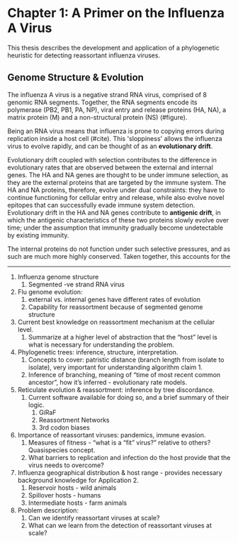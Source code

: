 # Chapter 1: A Primer on the Influenza A Virus

This thesis describes the development and application of a phylogenetic heuristic for detecting reassortant influenza viruses.

## Genome Structure & Evolution

The influenza A virus is a negative strand RNA virus, comprised of 8 genomic RNA segments. Together, the RNA segments encode its polymerase (PB2, PB1, PA, NP), viral entry and release proteins (HA, NA), a matrix protein (M) and a non-structural protein (NS) (#figure). 

Being an RNA virus means that influenza is prone to copying errors during replication inside a host cell (#cite). This 'sloppiness' allows the influenza virus to evolve rapidly, and can be thought of as an **evolutionary drift**.

Evolutionary drift coupled with selection contributes to the difference in evolutionary rates that are observed between the external and internal genes. The HA and NA genes are thought to be under immune selection, as they are the external proteins that are targeted by the immune system. The HA and NA proteins, therefore, evolve under dual constraints: they have to continue functioning for cellular entry and release, while also evolve novel epitopes that can successfully evade immune system detection. Evolutionary drift in the HA and NA genes contribute to **antigenic drift**, in which the antigenic characteristics of these two proteins slowly evolve over time; under the assumption that immunity gradually become undetectable by existing immunity.

The internal proteins do not function under such selective pressures, and as such are much more highly conserved. Taken together, this accounts for the 

----

1. Influenza genome structure
    1. Segmented -ve strand RNA virus
1. Flu genome evolution:
    1. external vs. internal genes have different rates of evolution
    1. Capability for reassortment because of segmented genome structure
1. Current best knowledge on reassortment mechanism at the cellular level.
    1. Summarize at a higher level of abstraction that the “host” level is what is necessary for understanding the problem.
1. Phylogenetic trees: inference, structure, interpretation.
    1. Concepts to cover: patristic distance (branch length from isolate to isolate), very important for understanding algorithm claim 1.
    1. Inference of branching, meaning of “time of most recent common ancestor”, how it’s inferred - evolutionary rate models.
1. Reticulate evolution & reassortment: inference by tree discordance.
    1. Current software available for doing so, and a brief summary of their logic.
        1. GiRaF
        1. Reassortment Networks
        1. 3rd codon biases
1. Importance of reassortant viruses: pandemics, immune evasion.
    1. Measures of fitness - “what is a “fit” virus?” relative to others? Quasispecies concept.
    1. What barriers to replication and infection do the host provide that the virus needs to overcome?
1. Influenza geographical distribution & host range - provides necessary background knowledge for Application 2.
    1. Reservoir hosts - wild animals
    1. Spillover hosts - humans
    1. Intermediate hosts - farm animals
1. Problem description:
    1. Can we identify reassortant viruses at scale?
    1. What can we learn from the detection of reassortant viruses at scale?
